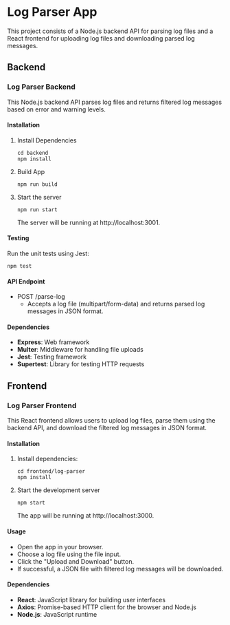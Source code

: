 # Log Parser App

This project consists of a Node.js backend API for parsing log files and a React frontend for uploading log files and downloading parsed log messages.

## Backend

### Log Parser Backend

This Node.js backend API parses log files and returns filtered log messages based on error and warning levels.

#### Installation

1. Install Dependencies
   ```
   cd backend
   npm install
   ```
2. Build App
   ```
   npm run build
   ```
3. Start the server
   ```
   npm run start
   ```
   The server will be running at http://localhost:3001.

#### Testing

Run the unit tests using Jest:
```
npm test
```

#### API Endpoint
* POST /parse-log 
  * Accepts a log file (multipart/form-data) and returns parsed log messages in JSON format.

#### Dependencies
- **Express**: Web framework
- **Multer**: Middleware for handling file uploads
- **Jest**: Testing framework
- **Supertest**: Library for testing HTTP requests

## Frontend

### Log Parser Frontend
This React frontend allows users to upload log files, parse them using the backend API, and download the filtered log messages in JSON format.

#### Installation
1. Install dependencies:
   ```
   cd frontend/log-parser
   npm install
   ```
2. Start the development server
    ```
   npm start
   ```
   The app will be running at http://localhost:3000.

#### Usage
- Open the app in your browser.
- Choose a log file using the file input.
- Click the "Upload and Download" button.
- If successful, a JSON file with filtered log messages will be downloaded.

#### Dependencies
- **React**: JavaScript library for building user interfaces
- **Axios**: Promise-based HTTP client for the browser and Node.js
- **Node.js**: JavaScript runtime